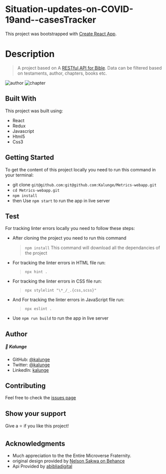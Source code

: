 # Situation-updates-on-COVID-19and--casesTracker

This project was bootstrapped with [Create React App](https://github.com/facebook/create-react-app).

# Description

> A project based on A [RESTful API for Bible](https://github.com/marciovsena/abibliadigital/blob/master/DOCUMENTATION.md). Data can be filtered based on testaments, author, chapters, books etc.

![author](https://user-images.githubusercontent.com/50773868/137195306-5b55e3b6-fd50-4079-9fe1-5fa0dfdf6402.png)
![chapter](https://user-images.githubusercontent.com/50773868/137195317-5ecbd397-e9f9-4a09-bfee-9b3ce71c6713.png)


## Built With

This project was built using:
- React
- Redux
- Javascript
- Html5
- Css3

## Getting Started

To get the content of this project locally you need to run this command in your terminal:

- git clone ```git@github.com:git@github.com:Kalunge/Metrics-webapp.git``` 
- `cd Metrics-webapp.git`
- `npm install`
- then Use `npm start` to run the app in live server

## Test

For tracking linter errors locally you need to follow these steps:

- After cloning the project you need to run this command

  > `npm install`
  > This command will download all the dependancies of the project

- For tracking the linter errors in HTML file run:

  > `npx hint .`

- For tracking the linter errors in CSS file run:

  > `npx stylelint "\*_/_.{css,scss}"`

- And For tracking the linter errors in JavaScript file run:

  > `npx eslint .`

- Use `npm run build` to run the app in live server

## Author

##### 👤 **Kalunge**

- GitHub: [@kalunge](https://github.com/kalunge)
- Twitter: [@kalunge](https://twitter.com/titus_muthomi)
- LinkedIn: [kalunge](https://linkedin.com/in/titus_muthomi)


##  Contributing

Feel free to check the [issues page](https://github.com/andersonlebon/Situation-updates-on-COVID-19and--casesTracker/issues)

## Show your support

Give a :star: if you like this project!

## Acknowledgments

- Much appreciation to the the Entire Microverse Fraternity.
- original design provided by [Nelson Sakwa on Behance](https://www.behance.net/sakwadesignstudio)
- Api Provided by [abibliadigital](https://github.com/marciovsena/abibliadigital/blob/master/DOCUMENTATION.md)


